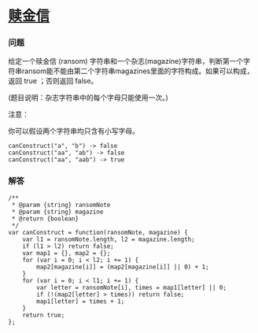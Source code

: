 # [赎金信](https://leetcode-cn.com/problems/ransom-note)

### 问题
给定一个赎金信 (ransom) 字符串和一个杂志(magazine)字符串，判断第一个字符串ransom能不能由第二个字符串magazines里面的字符构成。如果可以构成，返回 true ；否则返回 false。

(题目说明：杂志字符串中的每个字母只能使用一次。)

注意：

你可以假设两个字符串均只含有小写字母。

```
canConstruct("a", "b") -> false
canConstruct("aa", "ab") -> false
canConstruct("aa", "aab") -> true
```

### 解答

```
/**
 * @param {string} ransomNote
 * @param {string} magazine
 * @return {boolean}
 */
var canConstruct = function(ransomNote, magazine) {
    var l1 = ransomNote.length, l2 = magazine.length;
    if (l1 > l2) return false;
    var map1 = {}, map2 = {};
    for (var i = 0; i < l2; i += 1) {
        map2[magazine[i]] = (map2[magazine[i]] || 0) + 1;
    }
    for (var i = 0; i < l1; i += 1) {
        var letter = ransomNote[i], times = map1[letter] || 0;
        if (!(map2[letter] > times)) return false;
        map1[letter] = times + 1;
    }
    return true;
};
```

